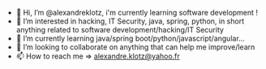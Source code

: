 - 👋 Hi, I’m @alexandreklotz, i'm currently learning software development !
- 👀 I’m interested in hacking, IT Security, java, spring, python, in short anything related to software development/hacking/IT Security
- 🌱 I’m currently learning java/spring boot/python/javascript/angular...
- 💞️ I’m looking to collaborate on anything that can help me improve/learn
- 📫 How to reach me => alexandre.klotz@yahoo.fr

<!---
alexandreklotz/alexandreklotz is a ✨ special ✨ repository because its `README.md` (this file) appears on your GitHub profile.
You can click the Preview link to take a look at your changes.
--->
